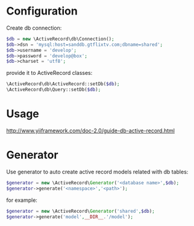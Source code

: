 Configuration
=

Create db connection:
```php
$db = new \ActiveRecord\db\Connection();
$db->dsn = 'mysql:host=sanddb.gtflixtv.com;dbname=shared';
$db->username = 'develop';
$db->password = 'develop@box';
$db->charset = 'utf8';
```

provide it to ActiveRecord classes:
```php
\ActiveRecord\db\ActiveRecord::setDb($db);
\ActiveRecord\db\Query::setDb($db);
```

Usage
=

http://www.yiiframework.com/doc-2.0/guide-db-active-record.html

Generator
=

Use generator to auto create active record models related with db tables: 
```php
$generator = new \ActiveRecord\Generator('<database name>',$db);
$generator->generate('<namespace>','<path>');
```
for example:

```php
$generator = new \ActiveRecord\Generator('shared',$db);
$generator->generate('model',__DIR__.'/model');
```